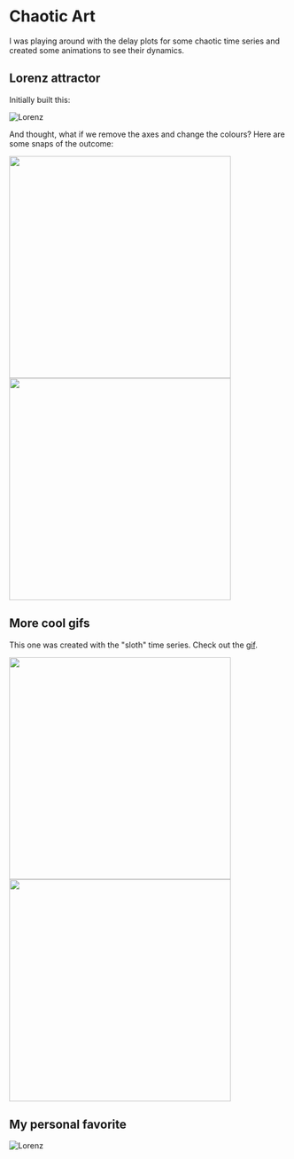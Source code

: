 # Chaotic Art

I was playing around with the delay plots for some chaotic time series and created some animations to see their dynamics. 

## Lorenz attractor

Initially built this:

![Lorenz](https://github.com/alvaroaguirre/NonLinearDynamics/blob/master/ChaoticArt/lorenz_bw.gif)

And thought, what if we remove the axes and change the colours? Here are some snaps of the outcome:

<img src="https://user-images.githubusercontent.com/29491896/75605450-dc15ad80-5ada-11ea-9f14-1c5e79fc8915.png" width="400" height="400"> <img src="https://user-images.githubusercontent.com/29491896/75605453-e041cb00-5ada-11ea-8b57-1d62785bba7b.png" width="400" height="400">

## More cool gifs

This one was created with the "sloth" time series. Check out the [gif](https://github.com/alvaroaguirre/NonLinearDynamics/blob/master/ChaoticArt/unravel_attractor.gif). 

<img src="https://user-images.githubusercontent.com/29491896/75605454-e20b8e80-5ada-11ea-9205-4956c25ad997.png" width="400" height="400"> <img src="https://user-images.githubusercontent.com/29491896/75605455-e2a42500-5ada-11ea-92ec-c167201598b7.png" width="400" height="400">

## My personal favorite

![Lorenz](https://github.com/alvaroaguirre/NonLinearDynamics/blob/master/ChaoticArt/lorenz3.gif)
